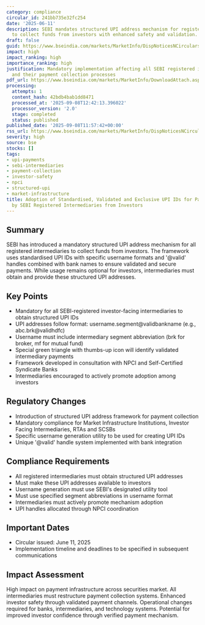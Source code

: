 ```yaml
---
category: compliance
circular_id: 241bb735e32fc254
date: '2025-06-11'
description: SEBI mandates structured UPI address mechanism for registered intermediaries
  to collect funds from investors with enhanced safety and validation.
draft: false
guid: https://www.bseindia.com/markets/MarketInfo/DispNoticesNCirculars.aspx?Noticeid={010EF197-E57A-46B2-8D66-19385E80386F}&noticeno=20250908-19&dt=09/08/2025&icount=19&totcount=20&flag=0
impact: high
impact_ranking: high
importance_ranking: high
justification: Mandatory implementation affecting all SEBI registered intermediaries
  and their payment collection processes
pdf_url: https://www.bseindia.com/markets/MarketInfo/DownloadAttach.aspx?id=20250908-19&attachedId=8e0405d6-2906-481e-97d0-1753047b11af
processing:
  attempts: 1
  content_hash: 42bdb4bab1dd8471
  processed_at: '2025-09-08T12:42:13.396022'
  processor_version: '2.0'
  stage: completed
  status: published
published_date: '2025-09-08T11:57:42+00:00'
rss_url: https://www.bseindia.com/markets/MarketInfo/DispNoticesNCirculars.aspx?Noticeid={010EF197-E57A-46B2-8D66-19385E80386F}&noticeno=20250908-19&dt=09/08/2025&icount=19&totcount=20&flag=0
severity: high
source: bse
stocks: []
tags:
- upi-payments
- sebi-intermediaries
- payment-collection
- investor-safety
- npci
- structured-upi
- market-infrastructure
title: Adoption of Standardised, Validated and Exclusive UPI IDs for Payment Collection
  by SEBI Registered Intermediaries from Investors
---
```


## Summary

SEBI has introduced a mandatory structured UPI address mechanism for all registered intermediaries to collect funds from investors. The framework uses standardised UPI IDs with specific username formats and '@valid' handles combined with bank names to ensure validated and secure payments. While usage remains optional for investors, intermediaries must obtain and provide these structured UPI addresses.

## Key Points

- Mandatory for all SEBI-registered investor-facing intermediaries to obtain structured UPI IDs
- UPI addresses follow format: username.segment@validbankname (e.g., abc.brk@validhdfc)
- Username must include intermediary segment abbreviation (brk for broker, mf for mutual fund)
- Special green triangle with thumbs-up icon will identify validated intermediary payments
- Framework developed in consultation with NPCI and Self-Certified Syndicate Banks
- Intermediaries encouraged to actively promote adoption among investors

## Regulatory Changes

- Introduction of structured UPI address framework for payment collection
- Mandatory compliance for Market Infrastructure Institutions, Investor Facing Intermediaries, RTAs and SCSBs
- Specific username generation utility to be used for creating UPI IDs
- Unique '@valid' handle system implemented with bank integration

## Compliance Requirements

- All registered intermediaries must obtain structured UPI addresses
- Must make these UPI addresses available to investors
- Username generation must use SEBI's designated utility tool
- Must use specified segment abbreviations in username format
- Intermediaries must actively promote mechanism adoption
- UPI handles allocated through NPCI coordination

## Important Dates

- Circular issued: June 11, 2025
- Implementation timeline and deadlines to be specified in subsequent communications

## Impact Assessment

High impact on payment infrastructure across securities market. All intermediaries must restructure payment collection systems. Enhanced investor safety through validated payment channels. Operational changes required for banks, intermediaries, and technology systems. Potential for improved investor confidence through verified payment mechanism.